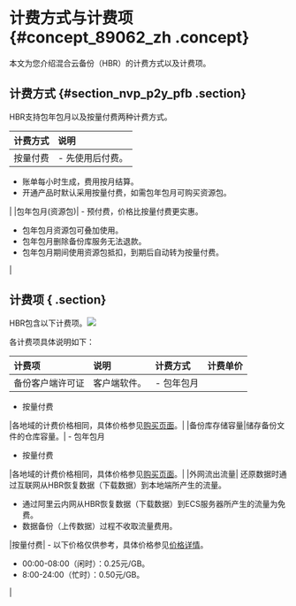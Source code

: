 # 计费方式与计费项 {#concept_89062_zh .concept}

本文为您介绍混合云备份（HBR）的计费方式以及计费项。

## 计费方式 {#section_nvp_p2y_pfb .section}

HBR支持包年包月以及按量付费两种计费方式。

|计费方式|说明|
|:---|:-|
|按量付费| -   先使用后付费。
-   账单每小时生成，费用按月结算。
-   开通产品时默认采用按量付费，如需包年包月可购买资源包。

 |
|包年包月\(资源包\)| -   预付费，价格比按量付费更实惠。
-   包年包月资源包可叠加使用。
-   包年包月删除备份库服务无法退款。
-   包年包月期间使用资源包抵扣，到期后自动转为按量付费。

 |

## 计费项 { .section}

HBR包含以下计费项。![](http://static-aliyun-doc.oss-cn-hangzhou.aliyuncs.com/assets/img/40334/154337082021077_zh-CN.png)

各计费项具体说明如下：

|计费项|说明|计费方式|计费单价|
|:--|:-|:---|:---|
|备份客户端许可证|客户端软件。| -   包年包月
-   按量付费

 |各地域的计费价格相同，具体价格参见[购买页面](https://common-buy.aliyun.com/?spm=a2c4g.11186623.2.13.553f6053oPgeFM&commodityCode=hbrlicbag#/buy)。|
|备份库存储容量|储存备份文件的仓库容量。| -   包年包月
-   按量付费

 |各地域的计费价格相同，具体价格参见[购买页面](https://common-buy.aliyun.com/?spm=a2c4g.11186623.2.13.553f6053oPgeFM&commodityCode=hbrlicbag#/buy)。|
|外网流出流量| 还原数据时通过互联网从HBR恢复数据（下载数据）到本地端所产生的流量。

 -   通过阿里云内网从HBR恢复数据（下载数据）到ECS服务器所产生的流量为免费。
-   数据备份（上传数据）过程不收取流量费用。

 |按量付费| -   以下价格仅供参考，具体价格参见[价格详情](https://cn.aliyun.com/price/detail/hbr?spm=5176.174663.932550.btn10.44c429cabsXj17)。
-   00:00-08:00（闲时）：0.25元/GB。
-   8:00-24:00（忙时）：0.50元/GB。

 |

